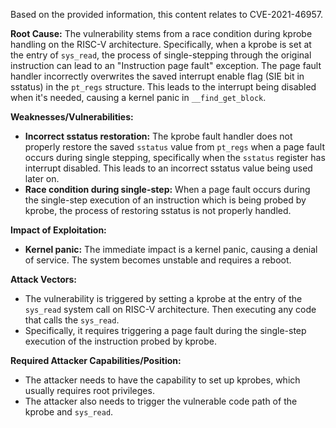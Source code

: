 Based on the provided information, this content relates to CVE-2021-46957.

**Root Cause:**
The vulnerability stems from a race condition during kprobe handling on the RISC-V architecture. Specifically, when a kprobe is set at the entry of `sys_read`, the process of single-stepping through the original instruction can lead to an "Instruction page fault" exception. The page fault handler incorrectly overwrites the saved interrupt enable flag (SIE bit in sstatus) in the `pt_regs` structure. This leads to the interrupt being disabled when it's needed, causing a kernel panic in `__find_get_block`.

**Weaknesses/Vulnerabilities:**
- **Incorrect sstatus restoration:** The kprobe fault handler does not properly restore the saved `sstatus` value from `pt_regs` when a page fault occurs during single stepping, specifically when the `sstatus` register has interrupt disabled. This leads to an incorrect sstatus value being used later on.
- **Race condition during single-step:** When a page fault occurs during the single-step execution of an instruction which is being probed by kprobe, the process of restoring sstatus is not properly handled.

**Impact of Exploitation:**
- **Kernel panic:** The immediate impact is a kernel panic, causing a denial of service. The system becomes unstable and requires a reboot.

**Attack Vectors:**
- The vulnerability is triggered by setting a kprobe at the entry of the `sys_read` system call on RISC-V architecture. Then executing any code that calls the `sys_read`.
- Specifically, it requires triggering a page fault during the single-step execution of the instruction probed by kprobe.

**Required Attacker Capabilities/Position:**
- The attacker needs to have the capability to set up kprobes, which usually requires root privileges.
- The attacker also needs to trigger the vulnerable code path of the kprobe and `sys_read`.